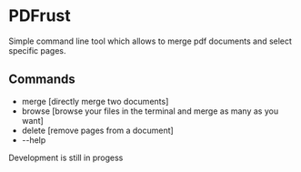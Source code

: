# PDFrust
Simple command line tool which allows to merge pdf documents and select specific pages. 


## Commands
- merge [directly merge two documents]
- browse [browse your files in the terminal and merge as many as you want]
- delete [remove pages from a document]
- --help


Development is still in progess 